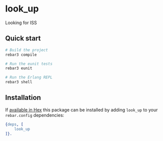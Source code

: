 # look_up

Looking for ISS


## Quick start

```sh
# Build the project
rebar3 compile

# Run the eunit tests
rebar3 eunit

# Run the Erlang REPL
rebar3 shell
```


## Installation

If [available in Hex](https://www.rebar3.org/docs/dependencies#section-declaring-dependencies)
this package can be installed by adding `look_up` to your `rebar.config` dependencies:

```erlang
{deps, [
    look_up
]}.
```
